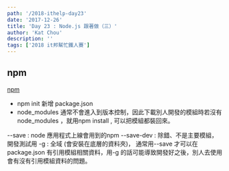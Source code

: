 ```yaml
---
path: '/2018-ithelp-day23'
date: '2017-12-26'
title: 'Day 23 : Node.js 跟著做（三）'
author: 'Kat Chou'
description: ''
tags: ['2018 it邦幫忙鐵人賽']
---
```


## npm
[npm](https://www.npmjs.com/)

*  npm init  新增 package.json
*  node_modules 通常不會進入到版本控制，因此下載別人開發的模組時若沒有 node_modules ，就用npm install , 可以把模組都裝回來。

--save : node 應用程式上線會用到的npm 
--save-dev : 除錯、不是主要模組，開發測試用
-g : 全域 (會安裝在底層的資料夾)，
通常用--save 才可以在 package.json 有引用模組相關資料，用-g 的話可能導致開發好之後，別人去使用會有沒有引用模組資料的問題。
